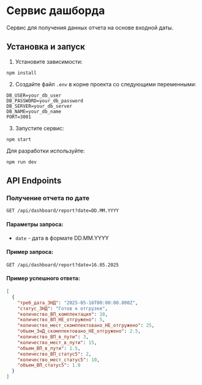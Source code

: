 # Сервис дашборда

Сервис для получения данных отчета на основе входной даты.

## Установка и запуск

1. Установите зависимости:
```
npm install
```

2. Создайте файл `.env` в корне проекта со следующими переменными:
```
DB_USER=your_db_user
DB_PASSWORD=your_db_password
DB_SERVER=your_db_server
DB_NAME=your_db_name
PORT=3001
```

3. Запустите сервис:
```
npm start
```

Для разработки используйте:
```
npm run dev
```

## API Endpoints

### Получение отчета по дате

```
GET /api/dashboard/report?date=DD.MM.YYYY
```

#### Параметры запроса:
- `date` - дата в формате DD.MM.YYYY

#### Пример запроса:
```
GET /api/dashboard/report?date=16.05.2025
```

#### Пример успешного ответа:
```json
[
  {
    "треб_дата_ЗНД": "2025-05-16T00:00:00.000Z",
    "статус_ЗНД": "Готов к отгрузке",
    "количество_ВП_комплектация": 10,
    "количество_ВП_НЕ_отгружено": 5,
    "количество_мест_скомлпектовано_НЕ_отгружено": 25,
    "объем_ЗнД_скомлпектовано_НЕ_отгружено": 2.5,
    "количество_ВП_в_пути": 3,
    "количество_мест_в_пути": 15,
    "объем_ВП_в_пути": 1.5,
    "количество_ВП_статус5": 2,
    "количество_мест_статус5": 10,
    "объем_ВП_статус5": 1.0
  }
]
``` 